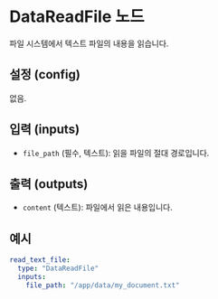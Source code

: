 # DataReadFile 노드

파일 시스템에서 텍스트 파일의 내용을 읽습니다.

## 설정 (config)

없음.

## 입력 (inputs)

*   `file_path` (필수, 텍스트): 읽을 파일의 절대 경로입니다.

## 출력 (outputs)

*   `content` (텍스트): 파일에서 읽은 내용입니다.

## 예시

```yaml
read_text_file:
  type: "DataReadFile"
  inputs:
    file_path: "/app/data/my_document.txt"
```